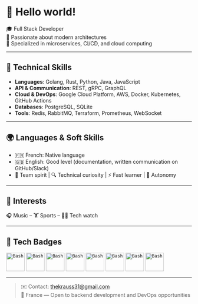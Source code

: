 # 👋 Hello world!

🎓 Full Stack Developer  
🧠 Passionate about modern architectures  
🚀 Specialized in microservices, CI/CD, and cloud computing

---

## 🧰 Technical Skills

- **Languages**: Golang, Rust, Python, Java, JavaScript  
- **API & Communication**: REST, gRPC, GraphQL  
- **Cloud & DevOps**: Google Cloud Platform, AWS, Docker, Kubernetes, GitHub Actions  
- **Databases**: PostgreSQL, SQLite  
- **Tools**: Redis, RabbitMQ, Terraform, Prometheus, WebSocket

---

## 🌍 Languages & Soft Skills

- 🇫🇷 French: Native language  
- 🇬🇧 English: Good level (documentation, written communication on GitHub/Slack)  
- 🤝 Team spirit | 🔍 Technical curiosity | ⚡ Fast learner | 🧠 Autonomy

---

## 🎯 Interests

🎧 Music – 🏋️ Sports – 👨‍💻 Tech watch

---

## 🚀 Tech Badges<div align="center">
<code><img width="50" src="https://raw.githubusercontent.com/marwin1991/profile-technology-icons/refs/heads/main/icons/go.png" alt="Bash" title="Bash"/></code>
<code><img width="50" src="https://raw.githubusercontent.com/marwin1991/profile-technology-icons/refs/heads/main/icons/gcp.png" alt="Bash" title="Bash"/></code>
<code><img width="50" src="https://raw.githubusercontent.com/marwin1991/profile-technology-icons/refs/heads/main/icons/kubernetes.png" alt="Bash" title="Bash"/></code>
<code><img width="50" src="https://raw.githubusercontent.com/marwin1991/profile-technology-icons/refs/heads/main/icons/docker.png" alt="Bash" title="Bash"/></code>
<code><img width="50" src="https://raw.githubusercontent.com/marwin1991/profile-technology-icons/refs/heads/main/icons/terraform.png" alt="Bash" title="Bash"/></code>
<code><img width="50" src="https://raw.githubusercontent.com/marwin1991/profile-technology-icons/refs/heads/main/icons/ansible.png" alt="Bash" title="Bash"/></code>
<code><img width="50" src="https://raw.githubusercontent.com/marwin1991/profile-technology-icons/refs/heads/main/icons/grafana.png" alt="Bash" title="Bash"/></code>
<code><img width="50" src="https://raw.githubusercontent.com/marwin1991/profile-technology-icons/refs/heads/main/icons/ci_cd.png" alt="Bash" title="Bash"/></code>


</div>



---

> ✉️ Contact: thekrauss31@gmail.com  
> 📍 France — Open to backend development and DevOps opportunities
